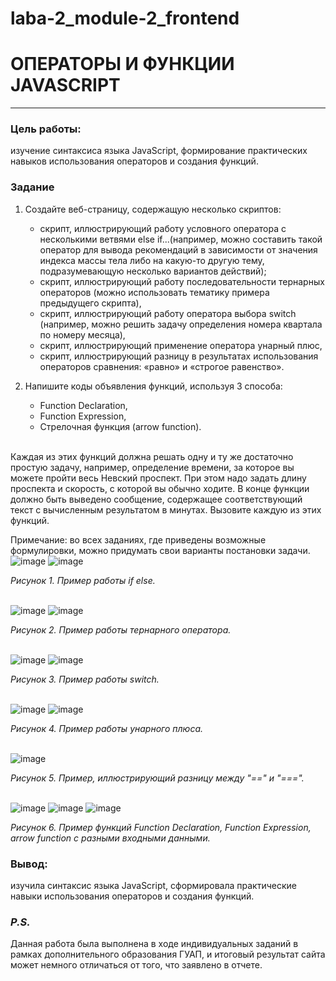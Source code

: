 # laba-2_module-2_frontend
# ОПЕРАТОРЫ И ФУНКЦИИ JAVASCRIPT
____________
### Цель работы:
изучение синтаксиса языка JavaScript, формирование практических навыков использования операторов и создания функций.

### Задание

1.	Создайте веб-страницу, содержащую несколько скриптов:
     - cкрипт, иллюстрирующий работу условного оператора с несколькими ветвями else if...(например, можно составить такой оператор для вывода рекомендаций в зависимости от значения индекса массы тела либо на какую-то другую тему, подразумевающую несколько вариантов действий);
     - cкрипт, иллюстрирующий работу последовательности тернарных операторов (можно использовать тематику примера предыдущего скрипта),
     -	cкрипт, иллюстрирующий работу оператора выбора switch (например, можно решить задачу определения номера квартала по номеру месяца),
     -	cкрипт, иллюстрирующий применение оператора унарный плюс,
     -	cкрипт, иллюстрирующий разницу в результатах использования операторов сравнения: «равно» и «строгое равенство».

2.	Напишите коды объявления функций, используя 3 способа:  
     -	Function Declaration, 
     -	Function Expression, 
     -	Стрелочная функция (arrow function).
<br>
Каждая из этих функций должна решать одну и ту же достаточно простую задачу, например, определение времени, за которое вы можете пройти весь Невский проспект. При этом надо задать длину проспекта и скорость, с которой вы обычно ходите. В конце функции должно быть выведено сообщение, содержащее соответствующий текст с вычисленным результатом в минутах. Вызовите каждую из этих функций.

Примечание: во всех заданиях, где приведены возможные формулировки, можно придумать свои варианты постановки задачи.
![image](https://github.com/meesgloot/laba-2_module-2_frontend/assets/118816204/c9c973f4-36df-40f9-94e7-d86955e41173)
![image](https://github.com/meesgloot/laba-2_module-2_frontend/assets/118816204/ac50b2c9-4538-4157-ad70-8ad52c7a3b82)
*<p>Рисунок 1. Пример работы if else.</p>*
<br>
![image](https://github.com/meesgloot/laba-2_module-2_frontend/assets/118816204/e7a026fc-daf3-4fc9-995d-76fcb5bb2e2b)
![image](https://github.com/meesgloot/laba-2_module-2_frontend/assets/118816204/611682d9-eb75-43f4-92af-45d0da6dc37b)
*<p>Рисунок 2. Пример работы тернарного оператора.</p>*
<br>
![image](https://github.com/meesgloot/laba-2_module-2_frontend/assets/118816204/2d288aef-0f6e-492d-bc9f-f499ace7b9e8)
![image](https://github.com/meesgloot/laba-2_module-2_frontend/assets/118816204/ad9cba46-626b-4c31-a055-c70e73e593ed)
*<p>Рисунок 3. Пример работы switch.</p>*
<br>
![image](https://github.com/meesgloot/laba-2_module-2_frontend/assets/118816204/5b523a6c-3ee4-4016-b8b9-9a3da8465df5)
![image](https://github.com/meesgloot/laba-2_module-2_frontend/assets/118816204/97732bac-2273-4a55-92c0-dc56b001ea90)
*<p>Рисунок 4. Пример работы унарного плюса.</p>*
<br>
![image](https://github.com/meesgloot/laba-2_module-2_frontend/assets/118816204/38c3d574-98dc-4c1b-9f67-9ea334f189ac)
*<p>Рисунок 5. Пример, иллюстрирующий разницу между "==" и "===".</p>*
<br>
![image](https://github.com/meesgloot/laba-2_module-2_frontend/assets/118816204/258a82d8-3b6e-492c-9c4d-8cad1d5a1281)
![image](https://github.com/meesgloot/laba-2_module-2_frontend/assets/118816204/639385e9-46ef-423a-8f0b-5b2e51453138)
![image](https://github.com/meesgloot/laba-2_module-2_frontend/assets/118816204/5a23fef4-ce51-4f1c-b63a-0d3290f166bd)
*<p>Рисунок 6. Пример функций Function Declaration, Function Expression, arrow function с разными входными данными.</p>*

### Вывод:
изучила синтаксис языка JavaScript, сформировала практические навыки использования операторов и создания функций.
### *P.S.*
Данная работа была выполнена в ходе индивидуальных заданий в рамках дополнительного образования ГУАП, и итоговый результат сайта может немного отличаться от того, что заявлено в отчете.







